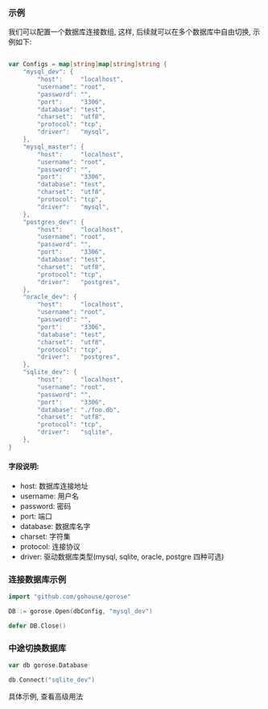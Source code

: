 ### 示例
我们可以配置一个数据库连接数组, 这样, 后续就可以在多个数据库中自由切换, 示例如下:  
```go

var Configs = map[string]map[string]string {
	"mysql_dev": {
		"host":     "localhost",
		"username": "root",
		"password": "",
		"port":     "3306",
		"database": "test",
		"charset":  "utf8",
		"protocol": "tcp",
		"driver":	"mysql",
	},
	"mysql_master": {
		"host":     "localhost",
		"username": "root",
		"password": "",
		"port":     "3306",
		"database": "test",
		"charset":  "utf8",
		"protocol": "tcp",
		"driver":	"mysql",
	},
	"postgres_dev": {
		"host":     "localhost",
		"username": "root",
		"password": "",
		"port":     "3306",
		"database": "test",
		"charset":  "utf8",
		"protocol": "tcp",
		"driver":	"postgres",
	},
	"oracle_dev": {
		"host":     "localhost",
		"username": "root",
		"password": "",
		"port":     "3306",
		"database": "test",
		"charset":  "utf8",
		"protocol": "tcp",
		"driver":	"postgres",
	},
	"sqlite_dev": {
		"host":     "localhost",
		"username": "root",
		"password": "",
		"port":     "3306",
		"database": "./foo.db",
		"charset":  "utf8",
		"protocol": "tcp",
		"driver":	"sqlite",
	},
}
```
#### 字段说明:  
- host: 数据库连接地址  
- username: 用户名  
- password: 密码  
- port: 端口  
- database: 数据库名字  
- charset: 字符集  
- protocol: 连接协议  
- driver: 驱动数据库类型(mysql, sqlite, oracle, postgre 四种可选)  

### 连接数据库示例
```go
import "github.com/gohouse/gorose"

DB := gorose.Open(dbConfig, "mysql_dev")

defer DB.Close()
```

### 中途切换数据库
```go
var db gorose.Database

db.Connect("sqlite_dev")
```

具体示例, 查看高级用法